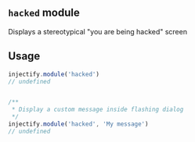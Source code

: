 ## `hacked` module

Displays a stereotypical "you are being hacked" screen

## Usage

```js
injectify.module('hacked')
// undefined


/**
 * Display a custom message inside flashing dialog
 */
injectify.module('hacked', 'My message')
// undefined
```